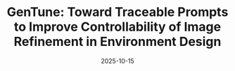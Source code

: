 ---
title: "GenTune: Toward Traceable Prompts to Improve Controllability of Image Refinement in Environment Design"
collection: selected_publication
category: conferences
permalink: /selected_publication/2025-gentune
excerpt: "UIST '25 full paper on traceable prompts for image refinement in environment design."
date: 2025-10-15
venue: 'UIST 2025'
paperurl: 'https://doi.org/10.1145/3746059.3747774'
citation: 'WenFan Wang, et al. (2025). "GenTune: Toward Traceable Prompts to Improve Controllability of Image Refinement in Environment Design." <i>UIST 2025</i>.'
header:
  image:  UIST25_GenTune.png
  teaser: UIST25_GenTune.png
---